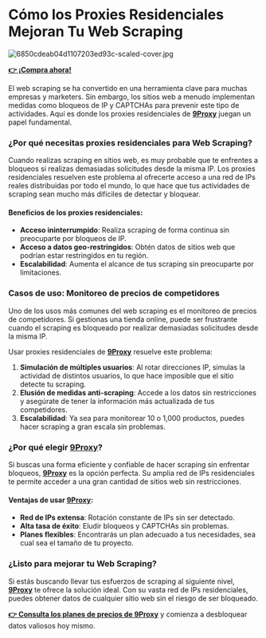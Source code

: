 # Cómo los Proxies Residenciales Mejoran Tu Web Scraping

![6850cdeab04d1107203ed93c-scaled-cover.jpg](https://www.ipburger.com/wp-content/uploads/2024/04/3-1.webp)

**[👉 ¡Compra ahora!](https://the9proxy.short.gy/github-pricing-sophie89)**

El web scraping se ha convertido en una herramienta clave para muchas empresas y marketers. Sin embargo, los sitios web a menudo implementan medidas como bloqueos de IP y CAPTCHAs para prevenir este tipo de actividades. Aquí es donde los proxies residenciales de **[9Proxy](https://the9proxy.short.gy/github-homepage-sophie89)** juegan un papel fundamental.

### ¿Por qué necesitas proxies residenciales para Web Scraping?

Cuando realizas scraping en sitios web, es muy probable que te enfrentes a bloqueos si realizas demasiadas solicitudes desde la misma IP. Los proxies residenciales resuelven este problema al ofrecerte acceso a una red de IPs reales distribuidas por todo el mundo, lo que hace que tus actividades de scraping sean mucho más difíciles de detectar y bloquear.

#### Beneficios de los proxies residenciales:

- **Acceso ininterrumpido**: Realiza scraping de forma continua sin preocuparte por bloqueos de IP.
- **Acceso a datos geo-restringidos**: Obtén datos de sitios web que podrían estar restringidos en tu región.
- **Escalabilidad**: Aumenta el alcance de tus scraping sin preocuparte por limitaciones.

### Casos de uso: Monitoreo de precios de competidores

Uno de los usos más comunes del web scraping es el monitoreo de precios de competidores. Si gestionas una tienda online, puede ser frustrante cuando el scraping es bloqueado por realizar demasiadas solicitudes desde la misma IP.

Usar proxies residenciales de **[9Proxy](https://the9proxy.short.gy/github-homepage-sophie89)** resuelve este problema:

1. **Simulación de múltiples usuarios**: Al rotar direcciones IP, simulas la actividad de distintos usuarios, lo que hace imposible que el sitio detecte tu scraping.
2. **Elusión de medidas anti-scraping**: Accede a los datos sin restricciones y asegúrate de tener la información más actualizada de tus competidores.
3. **Escalabilidad**: Ya sea para monitorear 10 o 1,000 productos, puedes hacer scraping a gran escala sin problemas.

### ¿Por qué elegir [9Proxy](https://the9proxy.short.gy/github-homepage-sophie89)?

Si buscas una forma eficiente y confiable de hacer scraping sin enfrentar bloqueos, **[9Proxy](https://the9proxy.short.gy/github-homepage-sophie89)** es la opción perfecta. Su amplia red de IPs residenciales te permite acceder a una gran cantidad de sitios web sin restricciones.

#### Ventajas de usar [9Proxy](https://the9proxy.short.gy/github-homepage-sophie89):

- **Red de IPs extensa**: Rotación constante de IPs sin ser detectado.
- **Alta tasa de éxito**: Eludir bloqueos y CAPTCHAs sin problemas.
- **Planes flexibles**: Encontrarás un plan adecuado a tus necesidades, sea cual sea el tamaño de tu proyecto.

### ¿Listo para mejorar tu Web Scraping?

Si estás buscando llevar tus esfuerzos de scraping al siguiente nivel, **[9Proxy](https://the9proxy.short.gy/github-homepage-sophie89)** te ofrece la solución ideal. Con su vasta red de IPs residenciales, puedes obtener datos de cualquier sitio web sin el riesgo de ser bloqueado. 

**[👉 Consulta los planes de precios de 9Proxy](https://the9proxy.short.gy/github-pricing-sophie89)** y comienza a desbloquear datos valiosos hoy mismo.

